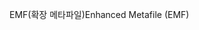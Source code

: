 <span data-ttu-id="13c8d-101">EMF(확장 메타파일)</span><span class="sxs-lookup"><span data-stu-id="13c8d-101">Enhanced Metafile (EMF)</span></span>